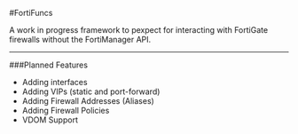 #FortiFuncs

A work in progress framework to pexpect for interacting with FortiGate firewalls
without the FortiManager API.

---

###Planned Features
  - Adding interfaces
  - Adding VIPs (static and port-forward)
  - Adding Firewall Addresses (Aliases)
  - Adding Firewall Policies
  - VDOM Support
